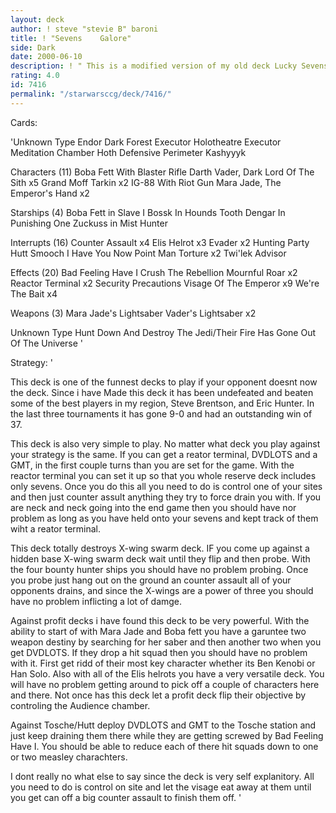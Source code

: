 ```yaml
---
layout: deck
author: ! steve "stevie B" baroni
title: ! "Sevens	Galore"
side: Dark
date: 2000-06-10
description: ! " This is a modified version of my old deck Lucky Sevens. It is a non dueling hunt down with a lot of sevens."
rating: 4.0
id: 7416
permalink: "/starwarsccg/deck/7416/"
---
```

Cards: 

'Unknown Type
Endor Dark Forest
Executor Holotheatre
Executor Meditation Chamber
Hoth Defensive Perimeter
Kashyyyk

Characters (11)
Boba Fett With Blaster Rifle
Darth Vader, Dark Lord Of The Sith  x5
Grand Moff Tarkin  x2
IG-88 With Riot Gun
Mara Jade, The Emperor's Hand	x2

Starships (4)
Boba Fett in Slave I
Bossk In Hounds Tooth
Dengar In Punishing One
Zuckuss in Mist Hunter

Interrupts (16)
Counter Assault  x4
Elis Helrot  x3
Evader	x2
Hunting Party
Hutt Smooch
I Have You Now
Point Man
Torture  x2
Twi'lek Advisor

Effects (20)
Bad Feeling Have I
Crush The Rebellion
Mournful Roar  x2
Reactor Terminal  x2
Security Precautions
Visage Of The Emperor  x9
We're The Bait  x4

Weapons (3)
Mara Jade's Lightsaber
Vader's Lightsaber  x2

Unknown Type
Hunt Down And Destroy The Jedi/Their Fire Has Gone Out Of The Universe
'

Strategy: '

 This deck is one of the funnest decks to play if your opponent doesnt now the deck. Since i have Made this deck it has been undefeated and beaten some of the best players in my region, Steve Brentson, and Eric Hunter. In the last three tournaments it has gone 9-0 and had an outstanding win of 37.

 This deck is also very simple to play. No matter what deck you play against your strategy is the same. If you can get a reator terminal, DVDLOTS and a GMT, in the first couple turns than you are set for the game. With the reactor terminal you can set it up so that you whole reserve deck includes only sevens. Once you do this all you need to do is control one of your sites and then just counter assult anything they try to force drain you with. If you are neck and neck going into the end game then you should have nor problem as long as you have held onto your sevens and kept track of them wiht a reator terminal.

 This deck totally destroys X-wing swarm deck. IF you come up against a hidden base X-wing swarm deck wait until they flip and then probe. With the four bounty hunter ships you should have no problem probing. Once you probe just hang out on the ground an counter assault all of your opponents drains, and since the X-wings are a power of three you should have no problem inflicting a lot of damge.

 Against profit decks i have found this deck to be very powerful. With the ability to start of with Mara Jade and Boba fett you have a garuntee two weapon destiny by searching for her saber and then another two when you get DVDLOTS. If they drop a hit squad then you should have no problem with it. First get ridd of their most key character whether its Ben Kenobi or Han Solo. Also with all of the Elis helrots you have a very versatile deck. You will have no problem getting around to pick off a couple of characters here and there. Not once has this deck let a profit deck flip their objective by controling the Audience chamber.

 Against Tosche/Hutt deploy DVDLOTS and GMT to the Tosche station and just keep draining them there while they are getting screwed by Bad Feeling Have I. You should be able to reduce each of there hit squads down to one or two measley charachters.

 I dont really no what else to say since the deck is very self explanitory. All you need to do is control on site and let the visage eat away at them until you get can off a big counter assault to finish them off. '
